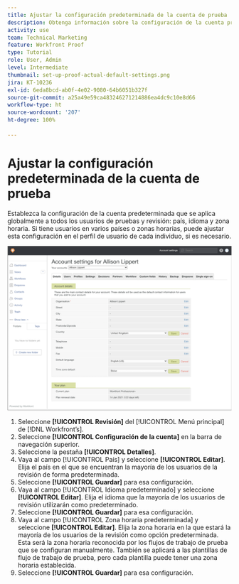 ```yaml
---
title: Ajustar la configuración predeterminada de la cuenta de prueba
description: Obtenga información sobre la configuración de la cuenta predeterminada que se aplica globalmente a todos los usuarios de pruebas y revisión.
activity: use
team: Technical Marketing
feature: Workfront Proof
type: Tutorial
role: User, Admin
level: Intermediate
thumbnail: set-up-proof-actual-default-settings.png
jira: KT-10236
exl-id: 6eda8bcd-ab0f-4e02-9080-64b6051b327f
source-git-commit: a25a49e59ca483246271214886ea4dc9c10e8d66
workflow-type: ht
source-wordcount: '207'
ht-degree: 100%

---
```


# Ajustar la configuración predeterminada de la cuenta de prueba

Establezca la configuración de la cuenta predeterminada que se aplica globalmente a todos los usuarios de pruebas y revisión: país, idioma y zona horaria. Si tiene usuarios en varios países o zonas horarias, puede ajustar esta configuración en el perfil de usuario de cada individuo, si es necesario.

![Ventana Configuración de la cuenta para la revisión](assets/proof-system-setups-default-account-settings.png)

1. Seleccione **[!UICONTROL Revisión]** del [!UICONTROL Menú principal] de [!DNL Workfront’s].
1. Seleccione **[!UICONTROL Configuración de la cuenta]** en la barra de navegación superior.
1. Seleccione la pestaña **[!UICONTROL Detalles]**.
1. Vaya al campo [!UICONTROL País] y seleccione **[!UICONTROL Editar]**. Elija el país en el que se encuentran la mayoría de los usuarios de la revisión de forma predeterminada.
1. Seleccione **[!UICONTROL Guardar]** para esa configuración.
1. Vaya al campo [!UICONTROL Idioma predeterminado] y seleccione **[!UICONTROL Editar]**. Elija el idioma que la mayoría de los usuarios de revisión utilizarán como predeterminado.
1. Seleccione **[!UICONTROL Guardar]** para esa configuración.
1. Vaya al campo [!UICONTROL Zona horaria predeterminada] y seleccione **[!UICONTROL Editar]**. Elija la zona horaria en la que estará la mayoría de los usuarios de la revisión como opción predeterminada. Esta será la zona horaria reconocida por los flujos de trabajo de prueba que se configuran manualmente. También se aplicará a las plantillas de flujo de trabajo de prueba, pero cada plantilla puede tener una zona horaria establecida.
1. Seleccione **[!UICONTROL Guardar]** para esa configuración.
